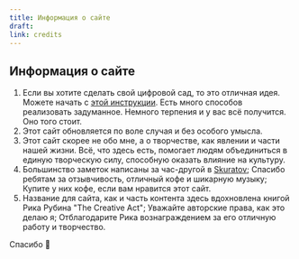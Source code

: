 ```yaml
---
title: Информация о сайте
draft: 
link: credits
---
```



## Информация о сайте

1. Если вы хотите сделать свой цифровой сад, то это отличная идея. Можете начать с [этой инструкции](https://nesslabs.com/digital-garden-tiddlywiki). Есть много способов реализовать задуманное. Немного терпения и у вас всё получится. Оно того стоит.
2. Этот сайт обновляется по воле случая и без особого умысла.
3. Этот сайт скорее не обо мне, а о творчестве, как явлении и части нашей жизни. Всё, что здесь есть, помогает людям объединиться в единую творческую силу, способную оказать влияние на культуру.
4. Большинство заметок написаны за час-другой в [Skuratov](https://skuratovcoffee.ru/smr); Спасибо ребятам за отзывчивость, отличный кофе и шикарную музыку; Купите у них кофе, если вам нравится этот сайт.
5. Название для сайта, как и часть контента здесь вдохновлена книгой Рика Рубина "The Creative Act"; Уважайте авторские права, как это делаю я; Отблагодарите Рика вознаграждением за его отличную работу и творчество.

Спасибо 🙏 